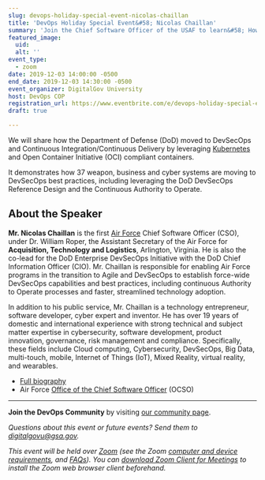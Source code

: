 ```yaml
---
slug: devops-holiday-special-event-nicolas-chaillan
title: 'DevOps Holiday Special Event&#58; Nicolas Chaillan'
summary: 'Join the Chief Software Officer of the USAF to learn&#58; How the DoD moved to Kubernetes and Istio&#46;'
featured_image:
  uid:
  alt: ''
event_type:
  - zoom
date: 2019-12-03 14:00:00 -0500
end_date: 2019-12-03 14:30:00 -0500
event_organizer: DigitalGov University
host: DevOps COP
registration_url: https://www.eventbrite.com/e/devops-holiday-special-event-nicolas-chaillan-registration-83635186093
draft: true

---
```


We will share how the Department of Defense (DoD) moved to DevSecOps and Continuous Integration/Continuous Delivery by leveraging [Kubernetes](https://software.af.mil/training/kubernetes/) and Open Container Initiative (OCI) compliant containers.

It demonstrates how 37 weapon, business and cyber systems are moving to DevSecOps best practices, including leveraging the DoD DevSecOps Reference Design and the Continuous Authority to Operate.

## About the Speaker

**Mr. Nicolas Chaillan** is the first [Air Force](https://www.af.mil/) Chief Software Officer (CSO), under Dr. William Roper, the Assistant Secretary of the Air Force for **Acquisition, Technology and Logistics**, Arlington, Virginia. He is also the co-lead for the DoD Enterprise DevSecOps Initiative with the DoD Chief Information Officer (CIO). Mr. Chaillan is responsible for enabling Air Force programs in the transition to Agile and DevSecOps to establish force-wide DevSecOps capabilities and best practices, including continuous Authority to Operate processes and faster, streamlined technology adoption.

In addition to his public service, Mr. Chaillan is a technology entrepreneur, software developer, cyber expert and inventor. He has over 19 years of domestic and international experience with strong technical and subject matter expertise in cybersecurity, software development, product innovation, governance, risk management and compliance. Specifically, these fields include Cloud computing, Cybersecurity, DevSecOps, Big Data, multi-touch, mobile, Internet of Things (IoT), Mixed Reality, virtual reality, and wearables.

* [Full biography](https://www.af.mil/About-Us/Biographies/Display/Article/1926281/nicolas-m-chaillan/)
* Air Force [Office of the Chief Software Officer](https://software.af.mil/) (OCSO)

---

**Join the DevOps Community** by visiting [our community page](https://digital.gov/communities/devops/).

_Questions about this event or future events? Send them to [digitalgovu@gsa.gov](mailto:digitalgovu@gsa.gov)._

_This event will be held over [Zoom](https://www.zoom.us/) (see the Zoom [computer and device requirements](https://support.zoom.us/hc/en-us/articles/201362023-System-Requirements-for-PC-Mac-and-Linux), and [FAQs](https://support.zoom.us/hc/en-us/sections/200277708-Frequently-Asked-Questions)). You can [download Zoom Client for Meetings](https://zoom.us/download#client&#95;4meeting) to install the Zoom web browser client beforehand._

